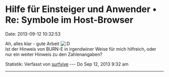 Hilfe für Einsteiger und Anwender • Re: Symbole im Host-Browser
===============================================================

Date: 2013-09-12 10:32:53

Ah, alles klar - gute Arbeit
![:D](http://forum.yacy-websuche.de/images/smilies/icon_e_biggrin.gif "Very Happy")\
Ist der Hinweis von BURN-E in irgendwiner Weise für mich hilfreich, oder
nur ein weiter Hinweis zu den Zahlenangaben?

Statistik: Verfasst von
[surfvive](http://forum.yacy-websuche.de/memberlist.php?mode=viewprofile&u=8791)
--- Do Sep 12, 2013 9:32 am

------------------------------------------------------------------------
